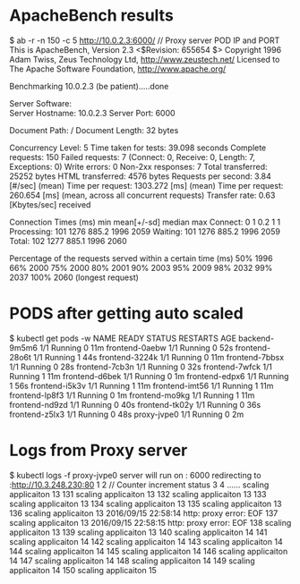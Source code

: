 # ApacheBench results
$ ab -r -n 150 -c 5 http://10.0.2.3:6000/ // Proxy server POD IP and PORT
This is ApacheBench, Version 2.3 <$Revision: 655654 $>
Copyright 1996 Adam Twiss, Zeus Technology Ltd, http://www.zeustech.net/
Licensed to The Apache Software Foundation, http://www.apache.org/

Benchmarking 10.0.2.3 (be patient).....done


Server Software:        
Server Hostname:        10.0.2.3
Server Port:            6000

Document Path:          /
Document Length:        32 bytes

Concurrency Level:      5
Time taken for tests:   39.098 seconds
Complete requests:      150
Failed requests:        7
   (Connect: 0, Receive: 0, Length: 7, Exceptions: 0)
Write errors:           0
Non-2xx responses:      7
Total transferred:      25252 bytes
HTML transferred:       4576 bytes
Requests per second:    3.84 [#/sec] (mean)
Time per request:       1303.272 [ms] (mean)
Time per request:       260.654 [ms] (mean, across all concurrent requests)
Transfer rate:          0.63 [Kbytes/sec] received

Connection Times (ms)
              min  mean[+/-sd] median   max
Connect:        0    1   0.2      1       1
Processing:   101 1276 885.2   1996    2059
Waiting:      101 1276 885.2   1996    2059
Total:        102 1277 885.1   1996    2060

Percentage of the requests served within a certain time (ms)
  50%   1996
  66%   2000
  75%   2000
  80%   2001
  90%   2003
  95%   2009
  98%   2032
  99%   2037
 100%   2060 (longest request)

# PODS after getting auto scaled

$ kubectl get pods -w
NAME             READY     STATUS    RESTARTS   AGE
backend-9m5m6    1/1       Running   0          11m
frontend-0aebw   1/1       Running   0          52s
frontend-28o6t   1/1       Running   1          44s
frontend-3224k   1/1       Running   0          11m
frontend-7bbsx   1/1       Running   0          28s
frontend-7cb3n   1/1       Running   0          32s
frontend-7wfck   1/1       Running   1          11m
frontend-d6bek   1/1       Running   0          1m
frontend-edpx6   1/1       Running   1          56s
frontend-i5k3v   1/1       Running   1          11m
frontend-imt56   1/1       Running   1          11m
frontend-lp8f3   1/1       Running   0          1m
frontend-mo9kg   1/1       Running   1          11m
frontend-nd9zd   1/1       Running   0          40s
frontend-tk02y   1/1       Running   0          36s
frontend-z5lx3   1/1       Running   0          48s
proxy-jvpe0      1/1       Running   0          2m

# Logs from Proxy server
$  kubectl logs -f proxy-jvpe0
server will run on : 6000
redirecting to :http://10.3.248.230:80
1
2 // Counter increment status
3
4
......
scaling applicaiton 13
131
scaling applicaiton 13
132
scaling applicaiton 13
133
scaling applicaiton 13
134
scaling applicaiton 13
135
scaling applicaiton 13
136
scaling applicaiton 13
2016/09/15 22:58:14 http: proxy error: EOF
137
scaling applicaiton 13
2016/09/15 22:58:15 http: proxy error: EOF
138
scaling applicaiton 13
139
scaling applicaiton 13
140
scaling applicaiton 14
141
scaling applicaiton 14
142
scaling applicaiton 14
143
scaling applicaiton 14
144
scaling applicaiton 14
145
scaling applicaiton 14
146
scaling applicaiton 14
147
scaling applicaiton 14
148
scaling applicaiton 14
149
scaling applicaiton 14
150
scaling applicaiton 15
